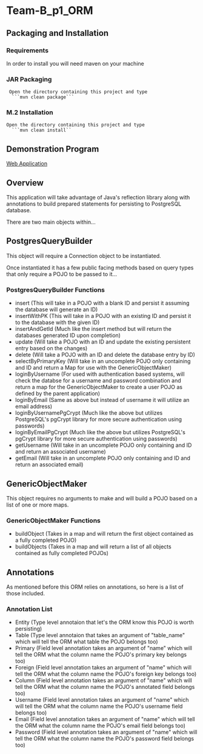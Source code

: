 # Team-B_p1_ORM

## Packaging and Installation
 
  ### Requirements
 
  In order to install you will need maven on your machine
  
  ### JAR Packaging

     Open the directory containing this project and type
      ```mvn clean package```

  ### M.2 Installation
  
    Open the directory containing this project and type
      ```mvn clean install``
  

## Demonstration Program
  [Web Application](https://github.com/210426-java-react-enterprise/Team-B_p1_WebApp)

## Overview

  This application will take advantage of Java's reflection library along with annotations to build prepared statements for persisting
  to PostgreSQL database.

  There are two main objects within...

## PostgresQueryBuilder

  This object will require a Connection object to be instantiated.

  Once instantiated it has a few public facing methods based on query types that only require a POJO to be passed to it...

### PostgresQueryBuilder Functions

  * insert (This will take in a POJO with a blank ID and persist it assuming the database will generate an ID)
  * insertWithPK (This will take in a POJO with an existing ID and persist it to the database with the given ID)
  * insertAndGetId (Much like the insert method but will return the databases generated ID upon completion)
  * update (Will take a POJO with an ID and update the existing persistent entry based on the changes)
  * delete (Will take a POJO with an ID and delete the database entry by ID)
  * selectByPrimaryKey (Will take in an uncomplete POJO only containing and ID and return a Map for use with the GenericObjectMaker)
  * loginByUsername (For used with authentication based systems, will check the databse for a username and password combination and 
                     return a map for the GenericObjectMaker to create a user POJO as defined by the parent application)
  * loginByEmail (Same as above but instead of username it will utilize an email address)
  * loginByUsernamePgCrypt (Much like the above but utilizes PostgreSQL's pgCrypt library for more secure authentication using passwords)
  * loginByEmailPgCrypt (Much like the above but utilizes PostgreSQL's pgCrypt library for more secure authentication using passwords)
  * getUsername (Will take in an uncomplete POJO only containing and ID and return an associated username)
  * getEmail (Will take in an uncomplete POJO only containing and ID and return an associated email)

## GenericObjectMaker

  This object requires no arguments to make and will build a POJO based on a list of one or more maps.

### GenericObjectMaker Functions

  * buildObject (Takes in a map and will return the first object contained as a fully completed POJO)
  * buildObjects (Takes in a map and will return a list of all objects contained as fully completed POJOs)

## Annotations
  
  As mentioned before this ORM relies on annotations, so here is a list of those included.

### Annotation List
  
  * Entity (Type level annotaion that let's the ORM know this POJO is worth persisting)
  * Table (Type level annotaion that takes an argument of "table_name" which will tell the ORM what table the POJO belongs too)
  * Primary (Field level annotation takes an argument of "name" which will tell the ORM what the column name the POJO's primary 
             key belongs too)
  * Foreign (Field level annotation takes an argument of "name" which will tell the ORM what the column name the POJO's foreign 
             key belongs too)
  * Column (Field level annotation takes an argument of "name" which will tell the ORM what the column name the POJO's annotated
            field belongs too)
  * Username (Field level annotation takes an argument of "name" which will tell the ORM what the column name the POJO's username 
              field belongs too)
  * Email (Field level annotation takes an argument of "name" which will tell the ORM what the column name the POJO's email field 
           belongs too)
  * Password (Field level annotation takes an argument of "name" which will tell the ORM what the column name the POJO's password
              field belongs too)

